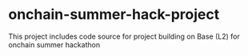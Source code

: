 # onchain-summer-hack-project
This project includes code source for project building on Base (L2) for onchain summer hackathon
